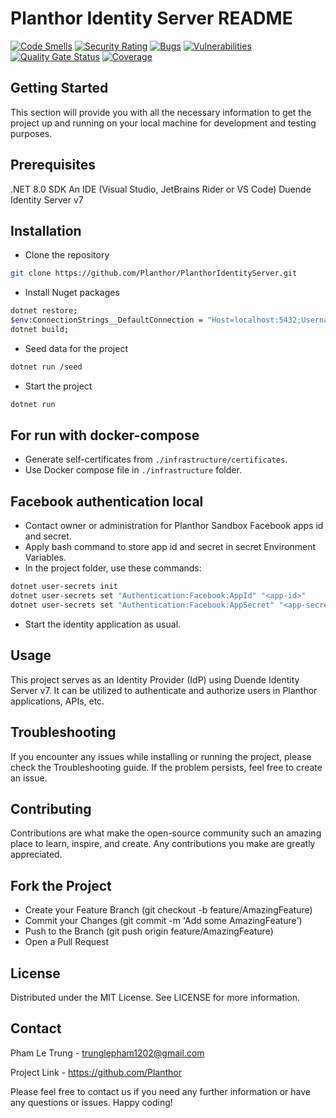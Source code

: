 # Planthor Identity Server README

[![Code Smells](https://sonarcloud.io/api/project_badges/measure?project=Planthor_PlanthorIdentityServer&metric=code_smells)](https://sonarcloud.io/summary/new_code?id=Planthor_PlanthorIdentityServer)
[![Security Rating](https://sonarcloud.io/api/project_badges/measure?project=Planthor_PlanthorIdentityServer&metric=security_rating)](https://sonarcloud.io/summary/new_code?id=Planthor_PlanthorIdentityServer)
[![Bugs](https://sonarcloud.io/api/project_badges/measure?project=Planthor_PlanthorIdentityServer&metric=bugs)](https://sonarcloud.io/summary/new_code?id=Planthor_PlanthorIdentityServer)
[![Vulnerabilities](https://sonarcloud.io/api/project_badges/measure?project=Planthor_PlanthorIdentityServer&metric=vulnerabilities)](https://sonarcloud.io/summary/new_code?id=Planthor_PlanthorIdentityServer)
[![Quality Gate Status](https://sonarcloud.io/api/project_badges/measure?project=Planthor_PlanthorIdentityServer&metric=alert_status)](https://sonarcloud.io/summary/new_code?id=Planthor_PlanthorIdentityServer)
[![Coverage](https://sonarcloud.io/api/project_badges/measure?project=Planthor_PlanthorIdentityServer&metric=coverage)](https://sonarcloud.io/summary/new_code?id=Planthor_PlanthorIdentityServer)

## Getting Started

This section will provide you with all the necessary information to get the project up and running on your local machine for development and testing purposes.

## Prerequisites

.NET 8.0 SDK
An IDE (Visual Studio, JetBrains Rider or VS Code)
Duende Identity Server v7

## Installation

- Clone the repository

```sh
git clone https://github.com/Planthor/PlanthorIdentityServer.git
```

- Install Nuget packages

```sh
dotnet restore;
$env:ConnectionStrings__DefaultConnection = "Host=localhost:5432;Username=planthor-admin;Password=Planthor@123;Database=PLANTHOR_IDENTITY";
dotnet build;
```

- Seed data for the project

```sh
dotnet run /seed
```

- Start the project

```sh
dotnet run
```

## For run with docker-compose

- Generate self-certificates from `./infrastructure/certificates`.
- Use Docker compose file in `./infrastructure` folder.

## Facebook authentication local

- Contact owner or administration for Planthor Sandbox Facebook apps id and secret.
- Apply bash command to store app id and secret in secret Environment Variables.
- In the project folder, use these commands:

```bash
dotnet user-secrets init
dotnet user-secrets set "Authentication:Facebook:AppId" "<app-id>"
dotnet user-secrets set "Authentication:Facebook:AppSecret" "<app-secret>"
```

- Start the identity application as usual.

## Usage

This project serves as an Identity Provider (IdP) using Duende Identity Server v7. It can be utilized to authenticate and authorize users in Planthor applications, APIs, etc.

## Troubleshooting

If you encounter any issues while installing or running the project, please check the Troubleshooting guide. If the problem persists, feel free to create an issue.

## Contributing

Contributions are what make the open-source community such an amazing place to learn, inspire, and create. Any contributions you make are greatly appreciated.

## Fork the Project

- Create your Feature Branch (git checkout -b feature/AmazingFeature)
- Commit your Changes (git commit -m 'Add some AmazingFeature')
- Push to the Branch (git push origin feature/AmazingFeature)
- Open a Pull Request

## License

Distributed under the MIT License. See LICENSE for more information.

## Contact

Pham Le Trung - <trunglepham1202@gmail.com>

Project Link - <https://github.com/Planthor>

Please feel free to contact us if you need any further information or have any questions or issues. Happy coding!
